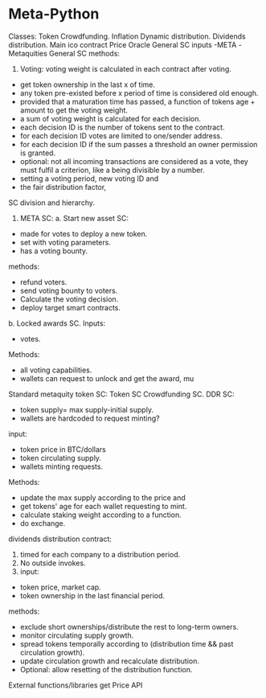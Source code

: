 # Meta-Python
Classes:
Token
Crowdfunding.
Inflation Dynamic distribution.
Dividends distribution.
Main ico contract
Price Oracle
General SC inputs
-META
-Metaquities
General SC methods:
1. Voting: voting weight is calculated in each contract after voting.
- get token ownership in the last x of time.
- any token pre-existed before x period of time is considered old enough.
- provided that a maturation time has passed, a function of tokens age + amount to get the voting weight.
- a sum of voting weight is calculated for each decision.
- each decision ID is the number of tokens sent to the contract.
- for each decision ID votes are limited to one/sender address.
- for each decision ID if the sum passes a threshold an owner permission is granted.
- optional: not all incoming transactions are considered as a vote, they must fulfil a criterion, like a being divisible by a number.
- setting a voting period, new voting ID and 
- the fair distribution factor, 

SC division and hierarchy. 
1. META SC:
a. Start new asset SC:
- made for votes to deploy a new token.
- set with voting parameters.
- has a voting bounty.

methods:
- refund voters.
- send voting bounty to voters.
- Calculate the voting decision.
- deploy target smart contracts.

b. Locked awards SC.
Inputs:
- votes.

Methods:
- all voting capabilities.
- wallets can request to unlock and get the award, mu


Standard metaquity token SC:
Token SC
Crowdfunding SC.
DDR SC:
- token supply= max supply-initial supply.
- wallets are hardcoded to request minting?

input: 
- token price in BTC/dollars
- token circulating supply.
- wallets minting requests.

Methods: 
- update the max supply according to the price and
- get tokens' age for each wallet requesting to mint.
- calculate staking weight according to a function.
- do exchange.

dividends distribution contract:
1. timed for each company to a distribution period.
2. No outside invokes.
3. input: 
- token price, market cap.
- token ownership in the last financial period.

methods: 
- exclude short ownerships/distribute the rest to long-term owners.
- monitor circulating supply growth.
- spread tokens temporally according to (distribution time && past circulation growth).
- update circulation growth and recalculate distribution.
- Optional: allow resetting of the distribution function.


External functions/libraries
get Price API
